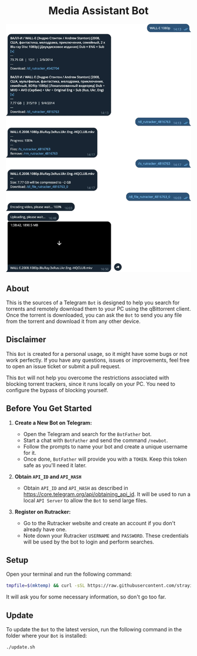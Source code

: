 <h1 align="center">Media Assistant Bot</h1>

<p align="center">
<img alt="example" src="./static/logo.webp" width="768" />
</p>

## About

This is the sources of a Telegram `Bot` is designed to help you search for torrents and remotely download them to your PC using the qBittorrent client. Once the torrent is downloaded, you can ask the `Bot` to send you any file from the torrent and download it from any other device.

## Disclaimer

This `Bot` is created for a personal usage, so it might have some bugs or not work perfectly. If you have any questions, issues or improvements, feel free to open an issue ticket or submit a pull request.

This `Bot` will not help you overcome the restrictions associated with blocking torrent trackers, since it runs locally on your PC. You need to configure the bypass of blocking yourself.

## Before You Get Started

1. **Create a New Bot on Telegram:**

   - Open the Telegram and search for the `BotFather` bot.
   - Start a chat with `BotFather` and send the command `/newbot`.
   - Follow the prompts to name your bot and create a unique username for it.
   - Once done, `BotFather` will provide you with a `TOKEN`. Keep this token safe as you'll need it later.

2. **Obtain `API_ID` and `API_HASH`**

   - Obtain `API_ID` and `API_HASH` as described in https://core.telegram.org/api/obtaining_api_id. It will be used to run a local `API Server` to allow the `Bot` to send large files.

3. **Register on Rutracker:**

   - Go to the Rutracker website and create an account if you don't already have one.
   - Note down your Rutracker `USERNAME` and `PASSWORD`. These credentials will be used by the bot to login and perform searches.

## Setup

Open your terminal and run the following command:

```bash
tmpfile=$(mktemp) && curl -sSL https://raw.githubusercontent.com/strayiker/smart-home-media-assistant-telegram-bot/refs/heads/main/scripts/setup.sh -o $tmpfile && chmod +x $tmpfile && bash -i $tmpfile && rm $tmpfile
```

It will ask you for some necessary information, so don't go too far.

## Update

To update the `Bot` to the latest version, run the following command in the folder where your `Bot` is installed:

```bash
./update.sh
```
